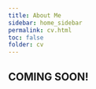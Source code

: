 ```yaml
---
title: About Me
sidebar: home_sidebar
permalink: cv.html
toc: false
folder: cv
---
```


## COMING SOON!
